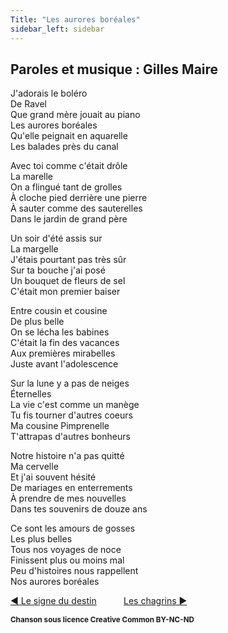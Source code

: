 ```yaml
---
Title: "Les aurores boréales"
sidebar_left: sidebar
---
```


##  Paroles et musique : Gilles Maire
J'adorais le boléro  
De Ravel  
Que grand mère jouait au piano  
Les aurores boréales  
Qu'elle peignait en aquarelle  
Les balades près du canal  
  
Avec toi comme c'était drôle  
La marelle  
On a flingué tant de grolles  
À cloche pied derrière une pierre  
À sauter comme des sauterelles  
Dans le jardin de grand père  
  
Un soir d'été assis sur  
La margelle  
J'étais pourtant pas très sûr  
Sur ta bouche j'ai posé  
Un bouquet de fleurs de sel  
C'était mon premier baiser  
  
Entre cousin et cousine  
De plus belle  
On se lécha les babines  
C'était la fin des vacances  
Aux premières mirabelles  
Juste avant l'adolescence  
  
Sur la lune y a pas de neiges  
Éternelles  
La vie c'est comme un manège  
Tu fis tourner d'autres coeurs  
Ma cousine Pimprenelle  
T'attrapas d'autres bonheurs  
  
Notre histoire n'a pas quitté  
Ma cervelle  
Et j'ai souvent hésité  
De mariages en enterrements  
À prendre de mes nouvelles  
Dans tes souvenirs de douze ans  
  
Ce sont les amours de gosses  
Les plus belles  
Tous nos voyages de noce  
Finissent plus ou moins mal  
Peu d'histoires nous rappellent  
Nos aurores boréales  


[ ◀ Le signe du destin](../le_signe_du_destin) ​ ​ ​ ​ ​ ​ ​ ​ ​ ​ ​ ​[Les chagrins ▶](../les_chagrins)


<b><sub>Chanson sous licence Creative Common BY-NC-ND</sub></b>
